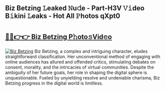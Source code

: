 ## Biz Betzing 𝙻eaked 𝙽u𝚍e - Part-H3V 𝚅𝚒deo B𝚒kini 𝙻eaks - Hot All 𝙿hotos qXpt0

# <h2><a href="http://ld2tq1v.urlbe.top/?page=Biz+Betzing">🔗🔗👉👉 Biz Betzing P𝚑oto𝚜Vid𝚎o</a></h2>

[![Biz Betzing](https://i.imgur.com/eBuTRDB.gif)](http://ld2tq1v.urlbe.top/?page=Biz+Betzing)
Biz Betzing, a complex and intriguing character, eludes straightforward classification. Her unconventional method of engaging with online audiences has allured and offended critics, stimulating debates on consent, morality, and the intricacies of virtual communities. Despite the ambiguity of her future goals, her role in shaping the digital sphere is unquestionable. Fueled by unyielding resolve and undeniable charisma, Biz Betzing progress in the digital world is limitless.
